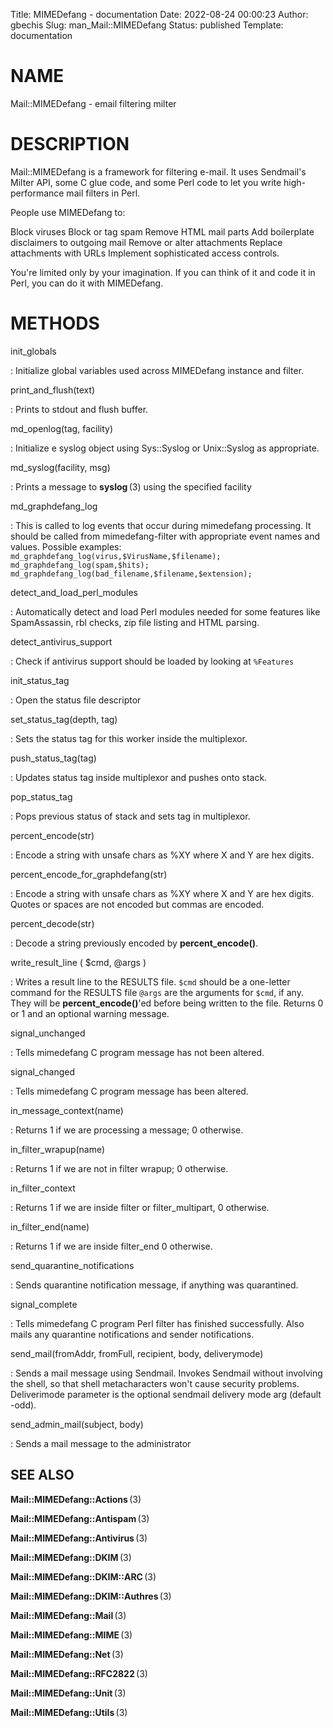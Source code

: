Title: MIMEDefang - documentation
Date: 2022-08-24 00:00:23
Author: gbechis
Slug: man_Mail::MIMEDefang
Status: published
Template: documentation

# NAME

Mail::MIMEDefang - email filtering milter

# DESCRIPTION

Mail::MIMEDefang is a framework for filtering e-mail. It uses
Sendmail\'s Milter API, some C glue code, and some Perl code to let you
write high-performance mail filters in Perl.

People use MIMEDefang to:

Block viruses Block or tag spam Remove HTML mail parts Add boilerplate
disclaimers to outgoing mail Remove or alter attachments Replace
attachments with URLs Implement sophisticated access controls.

You\'re limited only by your imagination. If you can think of it and
code it in Perl, you can do it with MIMEDefang.

# METHODS

init_globals

:   Initialize global variables used across MIMEDefang instance and
    filter.

print_and_flush(text)

:   Prints to stdout and flush buffer.

md_openlog(tag, facility)

:   Initialize e syslog object using Sys::Syslog or Unix::Syslog as
    appropriate.

md_syslog(facility, msg)

:   Prints a message to **syslog** (3) using the specified facility

md_graphdefang_log

:   This is called to log events that occur during mimedefang
    processing. It should be called from mimedefang-filter with
    appropriate event names and values. Possible examples:
    `md_graphdefang_log(virus,$VirusName,$filename);`
    `md_graphdefang_log(spam,$hits);`
    `md_graphdefang_log(bad_filename,$filename,$extension);`

detect_and_load_perl_modules

:   Automatically detect and load Perl modules needed for some features
    like SpamAssassin, rbl checks, zip file listing and HTML parsing.

detect_antivirus_support

:   Check if antivirus support should be loaded by looking at
    `%Features`

init_status_tag

:   Open the status file descriptor

set_status_tag(depth, tag)

:   Sets the status tag for this worker inside the multiplexor.

push_status_tag(tag)

:   Updates status tag inside multiplexor and pushes onto stack.

pop_status_tag

:   Pops previous status of stack and sets tag in multiplexor.

percent_encode(str)

:   Encode a string with unsafe chars as %XY where X and Y are hex
    digits.

percent_encode_for_graphdefang(str)

:   Encode a string with unsafe chars as %XY where X and Y are hex
    digits. Quotes or spaces are not encoded but commas are encoded.

percent_decode(str)

:   Decode a string previously encoded by **percent_encode()**.

write_result_line ( \$cmd, \@args )

:   Writes a result line to the RESULTS file. `$cmd` should be a
    one-letter command for the RESULTS file `@args` are the arguments
    for `$cmd`, if any. They will be **percent_encode()**\'ed before
    being written to the file. Returns 0 or 1 and an optional warning
    message.

signal_unchanged

:   Tells mimedefang C program message has not been altered.

signal_changed

:   Tells mimedefang C program message has been altered.

in_message_context(name)

:   Returns 1 if we are processing a message; 0 otherwise.

in_filter_wrapup(name)

:   Returns 1 if we are not in filter wrapup; 0 otherwise.

in_filter_context

:   Returns 1 if we are inside filter or filter_multipart, 0 otherwise.

in_filter_end(name)

:   Returns 1 if we are inside filter_end 0 otherwise.

send_quarantine_notifications

:   Sends quarantine notification message, if anything was quarantined.

signal_complete

:   Tells mimedefang C program Perl filter has finished successfully.
    Also mails any quarantine notifications and sender notifications.

send_mail(fromAddr, fromFull, recipient, body, deliverymode)

:   Sends a mail message using Sendmail. Invokes Sendmail without
    involving the shell, so that shell metacharacters won\'t cause
    security problems. Deliverimode parameter is the optional sendmail
    delivery mode arg (default -odd).

send_admin_mail(subject, body)

:   Sends a mail message to the administrator

## SEE ALSO

**Mail::MIMEDefang::Actions** (3)

**Mail::MIMEDefang::Antispam** (3)

**Mail::MIMEDefang::Antivirus** (3)

**Mail::MIMEDefang::DKIM** (3)

**Mail::MIMEDefang::DKIM::ARC** (3)

**Mail::MIMEDefang::DKIM::Authres** (3)

**Mail::MIMEDefang::Mail** (3)

**Mail::MIMEDefang::MIME** (3)

**Mail::MIMEDefang::Net** (3)

**Mail::MIMEDefang::RFC2822** (3)

**Mail::MIMEDefang::Unit** (3)

**Mail::MIMEDefang::Utils** (3)
